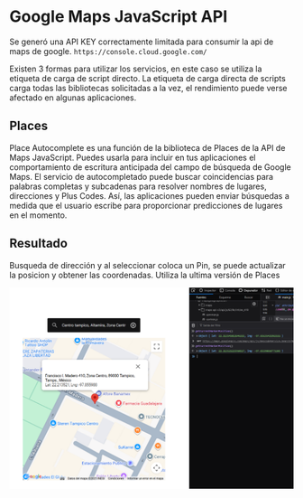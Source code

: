 # Google Maps JavaScript API

Se generó una API KEY correctamente limitada para consumir la api de maps de google. `https://console.cloud.google.com/`

Existen 3 formas para utilizar los servicios, en este caso se utiliza la etiqueta de carga de script directo. La etiqueta de carga directa de scripts carga todas las bibliotecas solicitadas a la vez, el rendimiento puede verse afectado en algunas aplicaciones. 

## Places

Place Autocomplete es una función de la biblioteca de Places de la API de Maps JavaScript. Puedes usarla para incluir en tus aplicaciones el comportamiento de escritura anticipada del campo de búsqueda de Google Maps. 
El servicio de autocompletado puede buscar coincidencias para palabras completas y subcadenas para resolver nombres de lugares, direcciones y Plus Codes. Así, las aplicaciones pueden enviar búsquedas a medida que el usuario escribe para proporcionar predicciones de lugares en el momento. 


## Resultado

Busqueda de dirección y al seleccionar coloca un Pin, se puede actualizar la posicion y obtener las coordenadas. Utiliza la ultima versión de Places

![](./assets/img/map_and_coordinates.png)